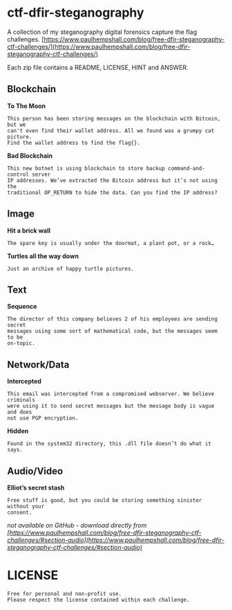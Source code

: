 # ctf-dfir-steganography
A collection of my steganography digital forensics capture the flag challenges.
[https://www.paulhempshall.com/blog/free-dfir-steganography-ctf-challenges/](https://www.paulhempshall.com/blog/free-dfir-steganography-ctf-challenges/)

Each zip file contains a README, LICENSE, HINT and ANSWER.

## Blockchain

**To The Moon**

```
This person has been storing messages on the blockchain with Bitcoin, but we 
can't even find their wallet address. All we found was a grumpy cat picture. 
Find the wallet address to find the flag{}.
```

**Bad Blockchain**

```
This new botnet is using blockchain to store backup command-and-control server 
IP addresses. We’ve extracted the Bitcoin address but it’s not using the 
traditional OP_RETURN to hide the data. Can you find the IP address?
```


## Image

**Hit a brick wall**

```
The spare key is usually under the doormat, a plant pot, or a rock…
```

**Turtles all the way down**

```
Just an archive of happy turtle pictures.
```

## Text

**Sequence**

```
The director of this company believes 2 of his employees are sending secret 
messages using some sort of mathematical code, but the messages seem to be 
on-topic.
```


## Network/Data

**Intercepted**

```
This email was intercepted from a compromised webserver. We believe criminals 
were using it to send secret messages but the message body is vague and does 
not use PGP encryption.
```

**Hidden**

```
Found in the system32 directory, this .dll file doesn’t do what it says.
```

## Audio/Video

**Elliot’s secret stash** 

```
Free stuff is good, but you could be storing something sinister without your 
consent.
```

*not available on GitHub - download directly from [https://www.paulhempshall.com/blog/free-dfir-steganography-ctf-challenges/#section-audio](https://www.paulhempshall.com/blog/free-dfir-steganography-ctf-challenges/#section-audio)*


# LICENSE

```
Free for personal and non-profit use. 
Please respect the license contained within each challenge.
```
